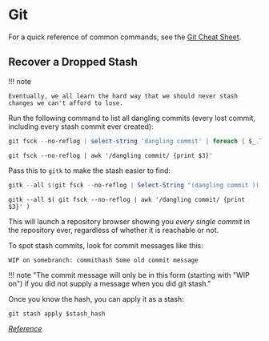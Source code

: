 # Git

For a quick reference of common commands, see the [Git Cheat Sheet](../general/cheat-sheets/git-cheat-sheet.md).

## Recover a Dropped Stash

!!! note

    Eventually, we all learn the hard way that we should never stash changes we can't afford to lose.

Run the following command to list all dangling commits (every lost commit, including every stash commit ever created):

```powershell title="PowerShell
git fsck --no-reflog | select-string 'dangling commit' | foreach { $_.ToString().Split(" ")[2] }
```

```shell title="Linux"
git fsck --no-reflog | awk '/dangling commit/ {print $3}'
```

Pass this to `gitk` to make the stash easier to find:

```powershell title="PowerShell"
gitk --all $(git fsck --no-reflog | Select-String "(dangling commit )(.*)" | %{ $_.Line.Split(' ')[2] })
```

```shell title="Linux"
gitk --all $( git fsck --no-reflog | awk '/dangling commit/ {print $3}' )
```
This will launch a repository browser showing you *every single commit* in the repository ever, regardless of whether it is reachable or not.

To spot stash commits, look for commit messages like this:

`WIP on somebranch: commithash Some old commit message`

!!! note "The commit message will only be in this form (starting with "WIP on") if you did not supply a message when you did git stash."

Once you know the hash, you can apply it as a stash:

```
git stash apply $stash_hash
```

[*Reference*](https://stackoverflow.com/a/91795/18121690)
